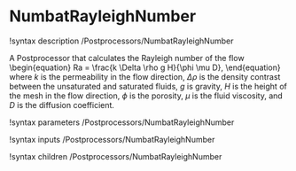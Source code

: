 # NumbatRayleighNumber
!syntax description /Postprocessors/NumbatRayleighNumber

A Postprocessor that calculates the Rayleigh number of the flow
\begin{equation}
Ra = \frac{k \Delta \rho g H}{\phi \mu D},
\end{equation}
where $k$ is the permeability in the flow direction, $\Delta \rho$ is the density contrast between the unsaturated and saturated fluids, $g$ is gravity, $H$ is the height of the mesh in the flow direction, $\phi$ is the porosity, $\mu$ is the fluid viscosity, and $D$ is the diffusion coefficient.

!syntax parameters /Postprocessors/NumbatRayleighNumber

!syntax inputs /Postprocessors/NumbatRayleighNumber

!syntax children /Postprocessors/NumbatRayleighNumber
